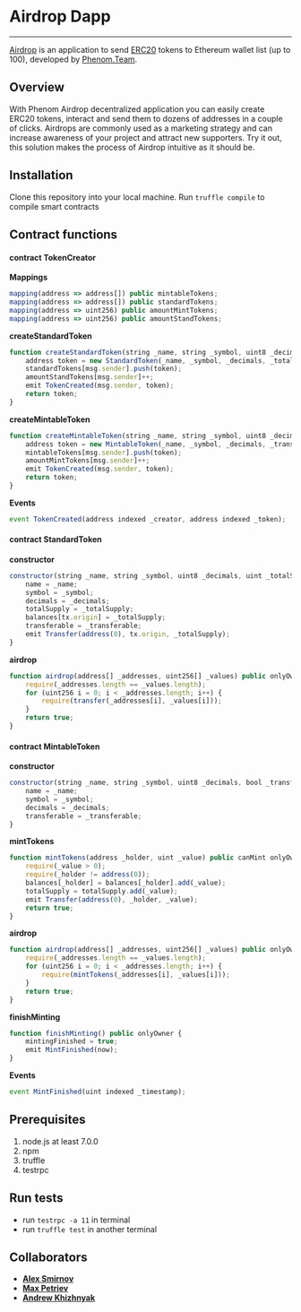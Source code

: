 # Airdrop Dapp
<hr>

[Airdrop][airdrop] is an application to send [ERC20][erc20] tokens to Ethereum wallet list (up to 100), developed by [Phenom.Team][phenom].

## Overview

With Phenom Airdrop decentralized application you can easily create ERC20 tokens, interact and send them to dozens of addresses in a couple of clicks. Airdrops are commonly used as a marketing strategy and can increase awareness of your project and attract new supporters. Try it out, this solution makes the process of Airdrop intuitive as it should be.

## Installation
Clone this repository into your local machine.
Run `truffle compile` to compile smart contracts
## Contract functions
#### contract TokenCreator
**Mappings**
```js
mapping(address => address[]) public mintableTokens;
mapping(address => address[]) public standardTokens;
mapping(address => uint256) public amountMintTokens;
mapping(address => uint256) public amountStandTokens;
```
**createStandardToken**
```js
function createStandardToken(string _name, string _symbol, uint8 _decimals, uint _totalSupply, bool _transferable) public returns (address) {
    address token = new StandardToken(_name, _symbol, _decimals, _totalSupply, _transferable);
    standardTokens[msg.sender].push(token);
    amountStandTokens[msg.sender]++;
    emit TokenCreated(msg.sender, token);
    return token;
}
```
**createMintableToken**
```js
function createMintableToken(string _name, string _symbol, uint8 _decimals, bool _transferable) public returns (address) {
    address token = new MintableToken(_name, _symbol, _decimals, _transferable);
    mintableTokens[msg.sender].push(token);
    amountMintTokens[msg.sender]++;
    emit TokenCreated(msg.sender, token);
    return token;
}
```
**Events**
```js
event TokenCreated(address indexed _creator, address indexed _token);
```
#### contract StandardToken
**constructor**
```js
constructor(string _name, string _symbol, uint8 _decimals, uint _totalSupply, bool _transferable) public {   
    name = _name;
    symbol = _symbol;
    decimals = _decimals;
    totalSupply = _totalSupply;
    balances[tx.origin] = _totalSupply;
    transferable = _transferable;
    emit Transfer(address(0), tx.origin, _totalSupply);
}
```
**airdrop**
```js
function airdrop(address[] _addresses, uint256[] _values) public onlyOwner returns (bool) {
    require(_addresses.length == _values.length);
    for (uint256 i = 0; i < _addresses.length; i++) {
        require(transfer(_addresses[i], _values[i]));
    }        
    return true;
}
```
#### contract MintableToken
**constructor**
```js
constructor(string _name, string _symbol, uint8 _decimals, bool _transferable) public {
    name = _name;
    symbol = _symbol;
    decimals = _decimals;
    transferable = _transferable;
}
```
**mintTokens**
```js
function mintTokens(address _holder, uint _value) public canMint onlyOwner returns (bool) {
    require(_value > 0);
    require(_holder != address(0));
    balances[_holder] = balances[_holder].add(_value);
    totalSupply = totalSupply.add(_value);
    emit Transfer(address(0), _holder, _value);
    return true;
}
```
**airdrop**
```js
function airdrop(address[] _addresses, uint256[] _values) public onlyOwner returns (bool) {
    require(_addresses.length == _values.length);
    for (uint256 i = 0; i < _addresses.length; i++) {
        require(mintTokens(_addresses[i], _values[i]));
    }
    return true;
}
```
**finishMinting**
```js
function finishMinting() public onlyOwner {
    mintingFinished = true;
    emit MintFinished(now);
}
```
**Events**
```js
event MintFinished(uint indexed _timestamp);
```
## Prerequisites
1. node.js at least 7.0.0
2. npm
3. truffle
4. testrpc
## Run tests
* run `testrpc -a 11` in terminal
* run `truffle test` in another terminal
## Collaborators
* **[Alex Smirnov](https://github.com/AlekseiSmirnov)**
* **[Max Petriev](https://github.com/maxpetriev)**
* **[Andrew Khizhnyak](https://github.com/AndrewKhizhnyak)**

[airdrop]: https://airdrop.phenom.team/
[phenom]: https://phenom.team/
[erc20]: https://github.com/ethereum/EIPs/blob/master/EIPS/eip-20-token-standard.md